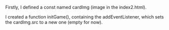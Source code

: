 Firstly, I defined a const named cardImg (image in the index2.html).

I created a function initGame(), containing the addEventListener, which sets the cardImg.src to a new one (empty for now).
